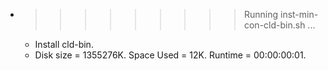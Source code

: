 * >>>>>>>>> Running inst-min-con-cld-bin.sh ...
  * Install cld-bin.
  * Disk size = 1355276K. Space Used = 12K. Runtime = 00:00:00:01.
